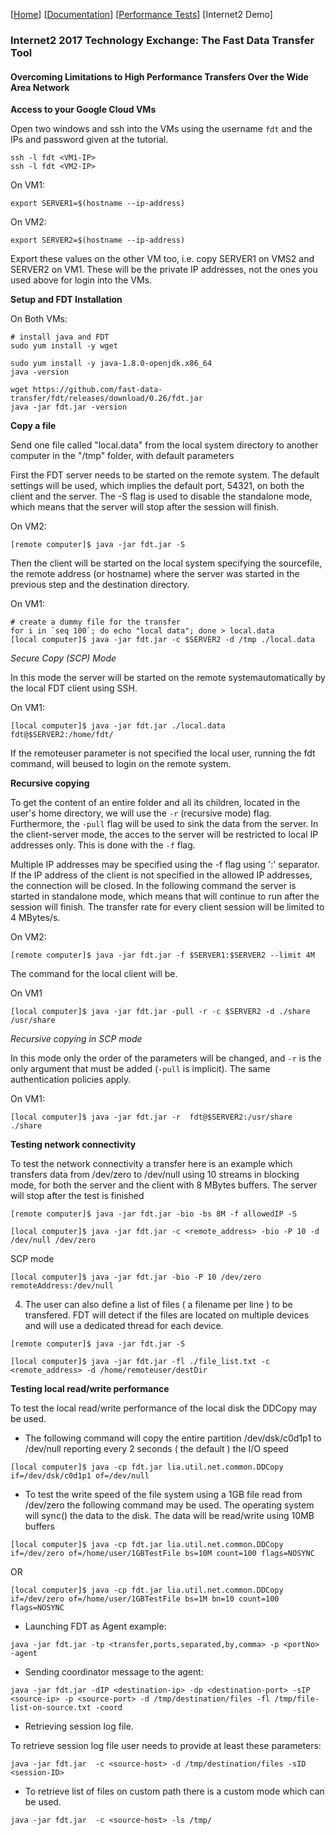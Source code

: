 [[Home](index.md)]  [[Documentation](doc-fdt-ddcopy.md)]  [[Performance Tests](perf-disk-to-disk.md)] [Internet2 Demo]



### Internet2 2017 Technology Exchange: The Fast Data Transfer Tool
#### Overcoming Limitations to High Performance Transfers Over the Wide Area Network


**Access to your Google Cloud VMs**

Open two windows and ssh into the VMs using the username `fdt` and the IPs and password given at the tutorial.

```
ssh -l fdt <VM1-IP>
ssh -l fdt <VM2-IP>
```

On VM1:
```
export SERVER1=$(hostname --ip-address)
```

On VM2:
```
export SERVER2=$(hostname --ip-address)
```

Export these values on the other VM too, i.e. copy SERVER1 on VMS2 and SERVER2 on VM1. These will be the private IP addresses, not the ones you used above for login into the VMs.


**Setup and FDT Installation**

On Both VMs:
```
# install java and FDT
sudo yum install -y wget

sudo yum install -y java-1.8.0-openjdk.x86_64
java -version

wget https://github.com/fast-data-transfer/fdt/releases/download/0.26/fdt.jar
java -jar fdt.jar -version
```


**Copy a file**


Send one file called "local.data" from the local system
directory to another computer
in the "/tmp" folder, with default
parameters

First the FDT server needs to be started on the remote system. The default settings will be used, which implies the default port, 54321, on both the client and the server. The -S flag is used to disable the standalone mode, which means that the server will stop after the session will finish.

On VM2:
```
[remote computer]$ java -jar fdt.jar -S
```

Then the client will be started on the local system specifying the sourcefile, the remote address (or hostname) where the server was started in the previous step and the destination directory.

On VM1:
```
# create a dummy file for the transfer
for i in `seq 100`; do echo "local data"; done > local.data
[local computer]$ java -jar fdt.jar -c $SERVER2 -d /tmp ./local.data
```

_Secure Copy (SCP) Mode_

In this mode the server will be started on the remote systemautomatically by the local FDT client using SSH.

On VM1:
```
[local computer]$ java -jar fdt.jar ./local.data fdt@$SERVER2:/home/fdt/
```

If the remoteuser parameter is not specified the local user, running the fdt command, will beused to login on the remote system.

**Recursive copying**

To get the content of an entire folder and all its children, located in the user's home directory, we will use the `-r` (recursive mode) flag. Furthermore, the `-pull` flag will be used to sink the data from the server. In the client-server mode, the acces to the server will be restricted to local IP addresses only. This is done with the `-f` flag.

Multiple IP addresses may be specified using the -f flag using ':' separator. If the IP address of the client is not specified in the allowed IP addresses, the connection will be closed. In the following command the server is started in standalone mode, which means that will continue to run after the session will finish. The transfer rate for every client session will be limited to 4 MBytes/s.

On VM2:
```
[remote computer]$ java -jar fdt.jar -f $SERVER1:$SERVER2 --limit 4M
```


The command for the local client will be.

On VM1
```
[local computer]$ java -jar fdt.jar -pull -r -c $SERVER2 -d ./share /usr/share  
```

_Recursive copying in SCP mode_

In this mode only the order of the parameters will be changed, and `-r` is the only argument that must be added (`-pull` is implicit). The same authentication policies apply.

On VM1:
```
[local computer]$ java -jar fdt.jar -r  fdt@$SERVER2:/usr/share ./share
```



**Testing network connectivity**

To test the network connectivity a transfer here is an example
which transfers data from /dev/zero to /dev/null using 10 streams in
blocking mode, for both the server and the client with 8 MBytes
buffers. The server will stop after the test is finished

```
[remote computer]$ java -jar fdt.jar -bio -bs 8M -f allowedIP -S
```

```
[local computer]$ java -jar fdt.jar -c <remote_address> -bio -P 10 -d /dev/null /dev/zero
```

 SCP mode

```
[local computer]$ java -jar fdt.jar -bio -P 10 /dev/zero remoteAddress:/dev/null
```

4. The user can also define a list of files ( a filename per line )
to be transfered. FDT will detect if the files are located on multiple
devices and will use a dedicated thread for each device.

```
[remote computer]$ java -jar fdt.jar -S
```

```
[local computer]$ java -jar fdt.jar -fl ./file_list.txt -c <remote_address> -d /home/remoteuser/destDir
```


**Testing local read/write performance**

To test the local read/write performance of the local disk the
DDCopy may be used.

- The following command will copy the entire partition
/dev/dsk/c0d1p1 to /dev/null reporting every 2 seconds ( the default )
the I/O speed

```
[local computer]$ java -cp fdt.jar lia.util.net.common.DDCopy if=/dev/dsk/c0d1p1 of=/dev/null
```

- To test the write speed of the file system using a 1GB file
read from /dev/zero the following command may be used. The operating
system will sync() the data to the disk. The data will be read/write
using 10MB buffers

```
[local computer]$ java -cp fdt.jar lia.util.net.common.DDCopy  if=/dev/zero of=/home/user/1GBTestFile bs=10M count=100 flags=NOSYNC
```

OR

```
[local computer]$ java -cp fdt.jar lia.util.net.common.DDCopy  if=/dev/zero of=/home/user/1GBTestFile bs=1M bn=10 count=100 flags=NOSYNC
```

- Launching FDT as Agent example:

```
java -jar fdt.jar -tp <transfer,ports,separated,by,comma> -p <portNo> -agent
```

- Sending coordinator message to the agent:

```
java -jar fdt.jar -dIP <destination-ip> -dp <destination-port> -sIP <source-ip> -p <source-port> -d /tmp/destination/files -fl /tmp/file-list-on-source.txt -coord
```
- Retrieving session log file. 

To retrieve session log file user needs to provide at least these parameters:

```
java -jar fdt.jar  -c <source-host> -d /tmp/destination/files -sID <session-ID>
```

- To retrieve list of files on custom path there is a custom mode which can be used.

```
java -jar fdt.jar  -c <source-host> -ls /tmp/
```

